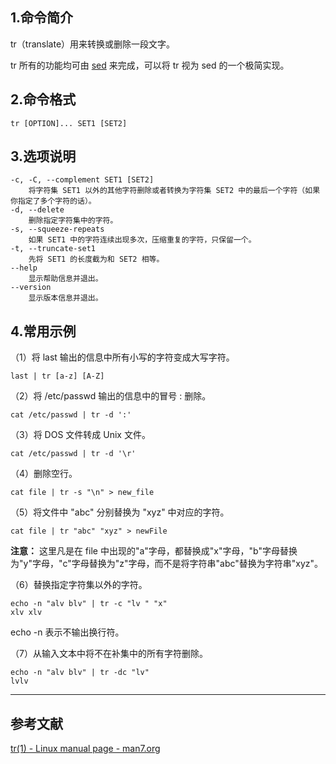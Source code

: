 ## 1.命令简介
tr（translate）用来转换或删除一段文字。

tr 所有的功能均可由 [sed](https://dablelv.blog.csdn.net/article/details/53197905) 来完成，可以将 tr 视为 sed 的一个极简实现。
## 2.命令格式
```shell
tr [OPTION]... SET1 [SET2]
```

## 3.选项说明
```
-c, -C, --complement SET1 [SET2]
	将字符集 SET1 以外的其他字符删除或者转换为字符集 SET2 中的最后一个字符（如果你指定了多个字符的话）。
-d, --delete
	删除指定字符集中的字符。
-s, --squeeze-repeats
	如果 SET1 中的字符连续出现多次，压缩重复的字符，只保留一个。
-t, --truncate-set1
	先将 SET1 的长度截为和 SET2 相等。
--help
	显示帮助信息并退出。
--version
	显示版本信息并退出。
```

## 4.常用示例
（1）将 last 输出的信息中所有小写的字符变成大写字符。
```shell
last | tr [a-z] [A-Z]
```
（2）将 /etc/passwd 输出的信息中的冒号 : 删除。
```shell
cat /etc/passwd | tr -d ':'
```
（3）将 DOS 文件转成 Unix 文件。
```shell
cat /etc/passwd | tr -d '\r'
```
（4）删除空行。
```shell
cat file | tr -s "\n" > new_file
```
（5）将文件中 "abc" 分别替换为 "xyz" 中对应的字符。
```shell
cat file | tr "abc" "xyz" > newFile
```
**注意：** 这里凡是在 file 中出现的"a"字母，都替换成"x"字母，"b"字母替换为"y"字母，"c"字母替换为"z"字母，而不是将字符串"abc"替换为字符串"xyz"。

（6）替换指定字符集以外的字符。
```shell
echo -n "alv blv" | tr -c "lv " "x"
xlv xlv
```
echo -n 表示不输出换行符。

（7）从输入文本中将不在补集中的所有字符删除。
```shell
echo -n "alv blv" | tr -dc "lv"
lvlv
```

----
## 参考文献
[tr(1) - Linux manual page - man7.org](http://man7.org/linux/man-pages/man1/tr.1.html)

<Vssue title="tr" />